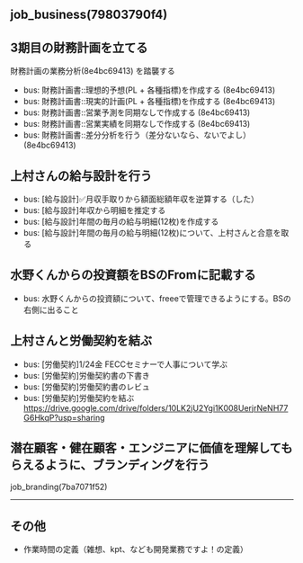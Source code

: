 job_business(79803790f4)
---

## 3期目の財務計画を立てる
財務計画の業務分析(8e4bc69413) を踏襲する

- bus: 財務計画書::理想的予想(PL + 各種指標)を作成する (8e4bc69413)
- bus: 財務計画書::現実的計画(PL + 各種指標)を作成する (8e4bc69413)
- bus: 財務計画書::営業予測を同期なしで作成する (8e4bc69413)
- bus: 財務計画書::営業実績を同期なしで作成する (8e4bc69413)
- bus: 財務計画書::差分分析を行う（差分ないなら、ないでよし） (8e4bc69413)

## 上村さんの給与設計を行う
- bus: [給与設計]✅月収手取りから額面総額年収を逆算する（した）
- bus: [給与設計]年収から明細を推定する
- bus: [給与設計]年間の毎月の給与明細(12枚)を作成する
- bus: [給与設計]年間の毎月の給与明細(12枚)について、上村さんと合意を取る


## 水野くんからの投資額をBSのFromに記載する
- bus: 水野くんからの投資額について、freeeで管理できるようにする。BSの右側に出ること

## 上村さんと労働契約を結ぶ
- bus: [労働契約]1/24金 FECCセミナーで人事について学ぶ
- bus: [労働契約]労働契約書の下書き
- bus: [労働契約]労働契約書のレビュ
- bus: [労働契約]労働契約を結ぶ
https://drive.google.com/drive/folders/10LK2jU2Ygi1K008UerjrNeNH77G6HkqP?usp=sharing


## 潜在顧客・健在顧客・エンジニアに価値を理解してもらえるように、ブランディングを行う
job_branding(7ba7071f52)

---
## その他
- 作業時間の定義（雑想、kpt、なども開発業務ですよ！の定義）